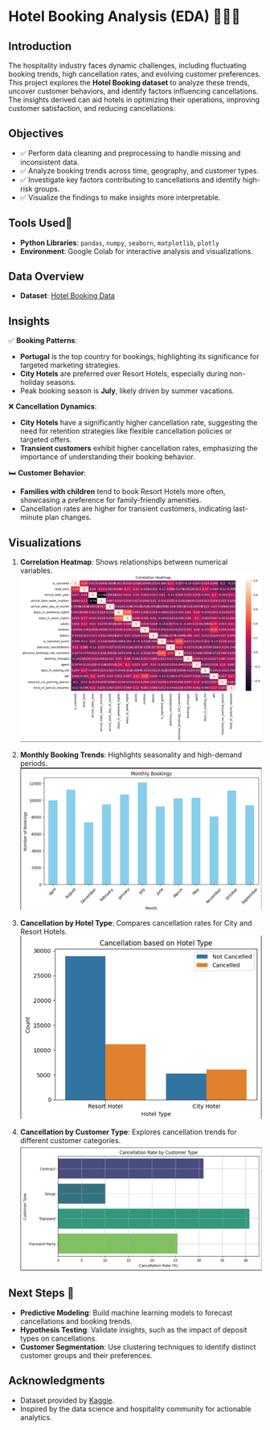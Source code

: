 # Hotel Booking Analysis (EDA) 🏨🕵️‍♀️

## Introduction
The hospitality industry faces dynamic challenges, including fluctuating booking trends, high cancellation rates, and evolving customer preferences. This project explores the **Hotel Booking dataset** to analyze these trends, uncover customer behaviors, and identify factors influencing cancellations. The insights derived can aid hotels in optimizing their operations, improving customer satisfaction, and reducing cancellations.

## Objectives
- ✅ Perform data cleaning and preprocessing to handle missing and inconsistent data.
- ✅ Analyze booking trends across time, geography, and customer types.
- ✅ Investigate key factors contributing to cancellations and identify high-risk groups.
- ✅ Visualize the findings to make insights more interpretable.

## Tools Used🔧
- **Python Libraries**: `pandas`, `numpy`, `seaborn`, `matplotlib`, `plotly`
- **Environment**: Google Colab for interactive analysis and visualizations.

## Data Overview
- **Dataset**: [Hotel Booking Data](https://www.kaggle.com/jessemostipak/hotel-booking-demand)

## Insights
✅ **Booking Patterns**:
   - **Portugal** is the top country for bookings, highlighting its significance for targeted marketing strategies.
   - **City Hotels** are preferred over Resort Hotels, especially during non-holiday seasons.
   - Peak booking season is **July**, likely driven by summer vacations.

❌ **Cancellation Dynamics**:
   - **City Hotels** have a significantly higher cancellation rate, suggesting the need for retention strategies like flexible cancellation policies or targeted offers.
   - **Transient customers** exhibit higher cancellation rates, emphasizing the importance of understanding their booking behavior.

🛏️ **Customer Behavior**:
   - **Families with children** tend to book Resort Hotels more often, showcasing a preference for family-friendly amenities.
   - Cancellation rates are higher for transient customers, indicating last-minute plan changes.

## Visualizations
1. **Correlation Heatmap**: Shows relationships between numerical variables.  
   ![Correlation Heatmap](images/correlation_heatmap.png)

2. **Monthly Booking Trends**: Highlights seasonality and high-demand periods.  
   ![Monthly Booking Trends](images/monthly_booking.png)

3. **Cancellation by Hotel Type**: Compares cancellation rates for City and Resort Hotels.  
   ![Cancellation by Hotel Type](images/cancellation_by_hotel_type.png)

4. **Cancellation by Customer Type**: Explores cancellation trends for different customer categories.  
   ![Cancellation by Hotel Type](images/customer_type.png)

## Next Steps 🚀
- **Predictive Modeling**: Build machine learning models to forecast cancellations and booking trends.
- **Hypothesis Testing**: Validate insights, such as the impact of deposit types on cancellations.
- **Customer Segmentation**: Use clustering techniques to identify distinct customer groups and their preferences.

## Acknowledgments
- Dataset provided by [Kaggle](https://www.kaggle.com).
- Inspired by the data science and hospitality community for actionable analytics.
